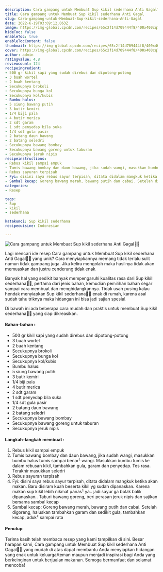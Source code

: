 ```yaml
---
description: Cara gampang untuk Membuat Sup kikil sederhana Anti Gagal"
title: Cara gampang untuk Membuat Sup kikil sederhana Anti Gagal
slug: Cara-gampang-untuk-Membuat-Sup-kikil-sederhana-Anti-Gagal
date: 2022-6-19T03:09:12.063Z
image: https://img-global.cpcdn.com/recipes/65c2f14d709444f8/400x400cq70/photo.jpg
hideToc: false
enableToc: true
enableTocContent: false
thumbnail: https://img-global.cpcdn.com/recipes/65c2f14d709444f8/400x400cq70/photo.jpg
cover: https://img-global.cpcdn.com/recipes/65c2f14d709444f8/400x400cq70/photo.jpg
author: admin
ratingvalue: 4.8
reviewcount: 124
recipeingredient:
- 500 gr kikil sapi yang sudah direbus dan dipotong-potong
- 3 buah wortel
- 2 buah kentang
- Secukupnya brokoli
- Secukupnya bunga kol
- Secukupnya kol/kubis
- Bumbu halus:
- 5 siung bawang putih
- 3 butir kemiri
- 1/4 biji pala
- 4 butir merica
- 2 sdt garam
- 1 sdt penyedap bila suka
- 1/4 sdt gula pasir
- 2 batang daun bawang
- 2 batang seledri
- Secukupnya bawang bombay
- Secukupnya bawang goreng untuk taburan
- Secukupnya jeruk nipis
recipeinstructions:
- Rebus kikil sampai empuk
- Tumis bawang bombay dan daun bawang, jika sudah wangi, masukkan bumbu halus tumis sampai benar² wangi. Masukkan bumbu tumis ke dalam rebusan kikil, tambahkan gula, garam dan penyedap. Tes rasa. Terakhir masukkan seledri
- Rebus sayuran terpisah
- Fyi: disini saya rebus sayur terpisah, ditata didalam mangkuk ketika akan makan. Baru disiram kuah beserta kikil yg sudah dipanaskan. Karena makan sup kikil lebih nikmat panas² ya.. jadi sayur ga bolak balik dipanaskan.. Taburi bawang goreng, beri perasan jeruk nipis dan sajikan bersama sambal kecap
- Sambal kecap: Goreng bawang merah, bawang putih dan cabai. Setelah digoreng, haluskan tambahkan garam dan sedikit gula, tambahkan kecap, aduk² sampai rata
categories:
- Resep

tags:
- Sup
- kikil
- sederhana

katakunci: Sup kikil sederhana
recipecuisine: Indonesian

---
```


![Cara gampang untuk Membuat Sup kikil sederhana Anti Gagal👩‍🍳](https://img-global.cpcdn.com/recipes/65c2f14d709444f8/400x400cq70/photo.jpg)

Lagi mencari ide resep Cara gampang untuk Membuat Sup kikil sederhana Anti Gagal👩‍🍳 yang unik? Cara menyiapkannya memang tidak terlalu sulit namun tidak gampang juga. Jika keliru mengolah maka hasilnya tidak akan memuaskan dan justru cenderung tidak enak.

Banyak hal yang sedikit banyak mempengaruhi kualitas rasa dari Sup kikil sederhana👩‍🍳, pertama dari jenis bahan, kemudian pemilihan bahan segar sampai cara membuat dan menghidangkannya. Tidak usah pusing kalau hendak menyiapkan Sup kikil sederhana👩‍🍳 enak di rumah, karena asal sudah tahu triknya maka hidangan ini bisa jadi sajian spesial.

Di bawah ini ada beberapa cara mudah dan praktis untuk membuat Sup kikil sederhana👩‍🍳 yang siap dikreasikan.

<!--inarticleads1-->

#### Bahan-bahan :

- 500 gr kikil sapi yang sudah direbus dan dipotong-potong
- 3 buah wortel
- 2 buah kentang
- Secukupnya brokoli
- Secukupnya bunga kol
- Secukupnya kol/kubis
- Bumbu halus:
- 5 siung bawang putih
- 3 butir kemiri
- 1/4 biji pala
- 4 butir merica
- 2 sdt garam
- 1 sdt penyedap bila suka
- 1/4 sdt gula pasir
- 2 batang daun bawang
- 2 batang seledri
- Secukupnya bawang bombay
- Secukupnya bawang goreng untuk taburan
- Secukupnya jeruk nipis

<!--inarticleads2-->

#### Langkah-langkah membuat :

1. Rebus kikil sampai empuk
1. Tumis bawang bombay dan daun bawang, jika sudah wangi, masukkan bumbu halus tumis sampai benar² wangi. Masukkan bumbu tumis ke dalam rebusan kikil, tambahkan gula, garam dan penyedap. Tes rasa. Terakhir masukkan seledri
1. Rebus sayuran terpisah
1. Fyi: disini saya rebus sayur terpisah, ditata didalam mangkuk ketika akan makan. Baru disiram kuah beserta kikil yg sudah dipanaskan. Karena makan sup kikil lebih nikmat panas² ya.. jadi sayur ga bolak balik dipanaskan.. Taburi bawang goreng, beri perasan jeruk nipis dan sajikan bersama sambal kecap
1. Sambal kecap: Goreng bawang merah, bawang putih dan cabai. Setelah digoreng, haluskan tambahkan garam dan sedikit gula, tambahkan kecap, aduk² sampai rata

#### Penutup

Terima kasih telah membaca resep yang kami tampilkan di sini. Besar harapan kami, Cara gampang untuk Membuat Sup kikil sederhana Anti Gagal👩‍🍳 yang mudah di atas dapat membantu Anda menyiapkan hidangan yang enak untuk keluarga/teman maupun menjadi inspirasi bagi Anda yang berkeinginan untuk berjualan makanan. Semoga bermanfaat dan selamat mencoba!